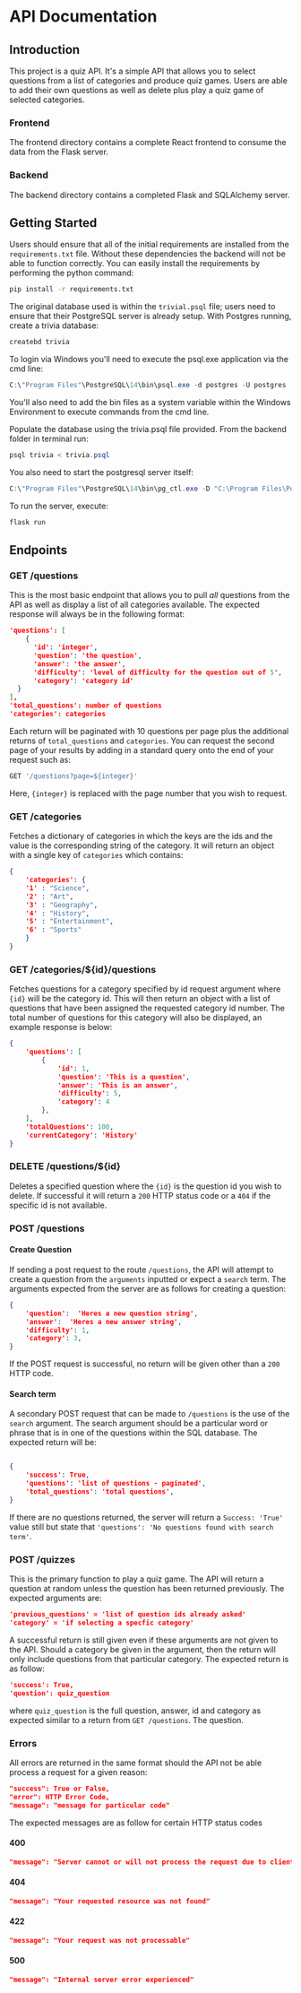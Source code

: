 # API Documentation

## Introduction
This project is a quiz API. It's a simple API that allows you to select questions from a list of categories and produce quiz games. Users are able to add their own questions as well as delete plus play a quiz game of selected categories.

### Frontend

The frontend directory contains a complete React frontend to consume the data from the Flask server.

### Backend

The backend directory contains a completed Flask and SQLAlchemy server.

## Getting Started

Users should ensure that all of the initial requirements are installed from the `requirements.txt` file. Without these dependencies the backend will not be able to function correctly. You can easily install the requirements by performing the python command:

```bash
pip install -r requirements.txt
```

The original database used is within the `trivial.psql` file; users need to ensure that their PostgreSQL server is already setup. With Postgres running, create a trivia database:

```powershell
createbd trivia
```

To login via Windows you'll need to execute the psql.exe application via the cmd line:

```powershell
C:\"Program Files"\PostgreSQL\14\bin\psql.exe -d postgres -U postgres
```

You'll also need to add the bin files as a system variable within the Windows Environment to execute commands from the cmd line.

Populate the database using the trivia.psql file provided. From the backend folder in terminal run:

```powershell
psql trivia < trivia.psql
```

You also need to start the postgresql server itself:

```powershell
C:\"Program Files"\PostgreSQL\14\bin\pg_ctl.exe -D "C:\Program Files\PostgreSQL\14\data" start
```

To run the server, execute:

```powershell
flask run
```

## Endpoints

### GET /questions

This is the most basic endpoint that allows you to pull *all* questions from the API as well as display a list of all categories available. The expected response will always be in the following format:

```json
'questions': [
    {
      'id': 'integer',
      'question': 'the question',
      'answer': 'the answer',
      'difficulty': 'level of difficulty for the question out of 5',
      'category': 'category id'
  }
],
'total_questions': number of questions
'categories': categories
```

Each return will be paginated with 10 questions per page plus the additional returns of ```total_questions``` and ```categories```. You can request the second page of your results by adding in a standard query onto the end of your request such as:

```bash
GET '/questions?page=${integer}'
```

Here, `{integer}` is replaced with the page number that you wish to request. 

### GET /categories

Fetches a dictionary of categories in which the keys are the ids and the value is the corresponding string of the category. It will return an object with a single key of `categories` which contains:

```json
{
    'categories': { 
    '1' : "Science",
    '2' : "Art",
    '3' : "Geography",
    '4' : "History",
    '5' : "Entertainment",
    '6' : "Sports" 
    }
}
```

### GET /categories/${id}/questions

Fetches questions for a category specified by id request argument where `{id}` will be the category id. This will then return an object with a list of questions that have been assigned the requested category id number. The total number of questions for this category will also be displayed, an example response is below:

```json
{
    'questions': [
        {
            'id': 1,
            'question': 'This is a question',
            'answer': 'This is an answer', 
            'difficulty': 5,
            'category': 4
        },
    ],
    'totalQuestions': 100,
    'currentCategory': 'History'
}
```

### DELETE /questions/${id}

Deletes a specified question where the `{id}` is the question id you wish to delete. If successful it will return a `200` HTTP status code or a `404` if the specific id is not available.

### POST /questions

#### Create Question

If sending a post request to the route `/questions`, the API will attempt to create a question from the `arguments` inputted or expect a `search` term. The arguments expected from the server are as follows for creating a question:

```json
{
    'question':  'Heres a new question string',
    'answer':  'Heres a new answer string',
    'difficulty': 1,
    'category': 3,
}
```

If the POST request is successful, no return will be given other than a `200` HTTP code.

#### Search term

A secondary POST request that can be made to `/questions` is the use of the `search` argument. The search argument should be a particular word or phrase that is in one of the questions within the SQL database. The expected return will be:

```json

{
    'success': True,
    'questions': 'list of questions - paginated',
    'total_questions': 'total questions',
}
```

If there are no questions returned, the server will return a `Success: 'True'` value still but state that `'questions': 'No questions found with search term'`.

### POST /quizzes

This is the primary function to play a quiz game. The API will return a question at random unless the question has been returned previously. The expected arguments are:

```json
'previous_questions' = 'list of question ids already asked'
'category' = 'if selecting a specfic category'
```

A successful return is still given even if these arguments are not given to the API. Should a category be given in the argument, then the return will only include questions from that particular category. The expected return is as follow:

```json
'success': True,
'question': quiz_question
```

where `quiz_question` is the full question, answer, id and category as expected similar to a return from `GET /questions`. The question.

### Errors

All errors are returned in the same format should the API not be able process a request for a given reason:

```json
"success": True or False,
"error": HTTP Error Code,
"message": "message for particular code"
```

The expected messages are as follow for certain HTTP status codes

#### 400

```json
"message": "Server cannot or will not process the request due to client-side error"
```

#### 404

```json
"message": "Your requested resource was not found"
```

#### 422

```json
"message": "Your request was not processable"
```

#### 500

```json
"message": "Internal server error experienced"
```
